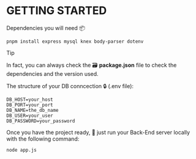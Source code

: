 # GETTING STARTED

Dependencies you will need 📦
```
pnpm install express mysql knex body-parser dotenv
```
>[!TIP]
> In fact, you can always check the 🗃️ **package.json** file to check the dependencies and the version used.

The structure of your DB conncection 🔒 (.env file):
```
DB_HOST=your_host
DB_PORT=your_port
DB_NAME=the_db_name
DB_USER=your_user
DB_PASSWORD=your_password
```

Once you have the project ready, 🚀 just run your Back-End server locally with the following command:
```
node app.js
```
